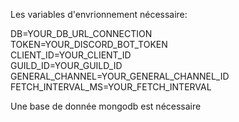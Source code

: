 Les variables d'envrionnement nécessaire:

DB=YOUR_DB_URL_CONNECTION  
TOKEN=YOUR_DISCORD_BOT_TOKEN  
CLIENT_ID=YOUR_CLIENT_ID  
GUILD_ID=YOUR_GUILD_ID  
GENERAL_CHANNEL=YOUR_GENERAL_CHANNEL_ID  
FETCH_INTERVAL_MS=YOUR_FETCH_INTERVAL

Une base de donnée mongodb est nécessaire
